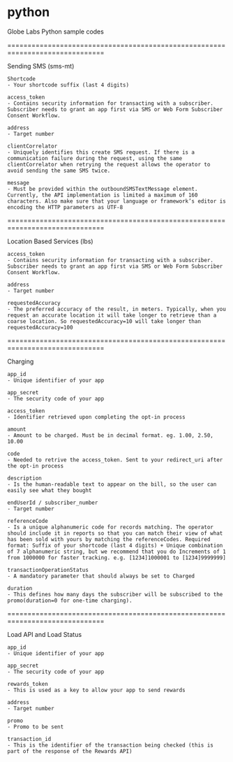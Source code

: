# python
Globe Labs Python sample codes

==============================================================================

Sending SMS (sms-mt)

	Shortcode
	- Your shortcode suffix (last 4 digits)

	access_token
	- Contains security information for transacting with a subscriber. Subscriber needs to grant an app first via SMS or Web Form Subscriber Consent Workflow.

	address
	- Target number

	clientCorrelator
	- Uniquely identifies this create SMS request. If there is a communication failure during the request, using the same clientCorrelator when retrying the request allows the operator to avoid sending the same SMS twice.

	message
	- Must be provided within the outboundSMSTextMessage element. Currently, the API implementation is limited a maximum of 160 characters. Also make sure that your language or framework’s editor is encoding the HTTP parameters as UTF-8

==============================================================================	

Location Based Services (lbs)

	access_token
	- Contains security information for transacting with a subscriber. Subscriber needs to grant an app first via SMS or Web Form Subscriber Consent Workflow.

	address
	- Target number

	requestedAccuracy
	- The preferred accuracy of the result, in meters. Typically, when you request an accurate location it will take longer to retrieve than a coarse location. So requestedAccuracy=10 will take longer than requestedAccuracy=100 

==============================================================================

Charging

	app_id
	- Unique identifier of your app

	app_secret
	- The security code of your app

	access_token
	- Identifier retrieved upon completing the opt-in process 
	
	amount
	- Amount to be charged. Must be in decimal format. eg. 1.00, 2.50, 10.00

	code
	- Needed to retrive the access_token. Sent to your redirect_uri after the opt-in process

	description
	- Is the human-readable text to appear on the bill, so the user can easily see what they bought

	endUserId / subscriber_number
	- Target number

	referenceCode
	- Is a unique alphanumeric code for records matching. The operator should include it in reports so that you can match their view of what has been sold with yours by matching the referenceCodes. Required format: Suffix of your shortcode (last 4 digits) + Unique combination of 7 alphanumeric string, but we recommend that you do Increments of 1 from 1000000 for faster tracking. e.g. [1234]1000001 to [1234]9999999]

	transactionOperationStatus
	- A mandatory parameter that should always be set to Charged

	duration
	- This defines how many days the subscriber will be subscribed to the promo(duration=0 for one-time charging).

==============================================================================

Load API and Load Status

	app_id
	- Unique identifier of your app

	app_secret
	- The security code of your app

	rewards_token
	- This is used as a key to allow your app to send rewards

	address
	- Target number

	promo
	- Promo to be sent 

	transaction_id
	- This is the identifier of the transaction being checked (this is part of the response of the Rewards API)
